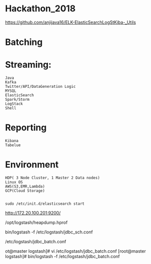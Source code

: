 # Hackathon_2018
   https://github.com/anjijava16/ELK-ElasticSearchLogStKiba-_Utils

# Batching


# Streaming:
    Java
    Kafka
    Twitter/API/DataGeneration Logic
    MYSQL
    ElasticSearch
    Spark/Storm
    LogStack
    Shell

# Reporting
    Kibana
    Tabelue
    
# Environment
    HDP( 3 Node Cluster, 1 Master 2 Data nodes)
    Linux OS
    AWS(S3,EMR,Lambda)
    GCP(Cloud Storage)
    
    
    sudo /etc/init.d/elasticsearch start
 
 http://172.20.100.201:9200/
 
 /opt/logstash/heapdump.hprof
 
 bin/logstash -f /etc/logstash/jdbc_sch.conf
 
 /etc/logstash/jdbc_batch.conf
 
 ot@master logstash]# vi  /etc/logstash/jdbc_batch.conf
[root@master logstash]# bin/logstash -f /etc/logstash/jdbc_batch.conf


    
